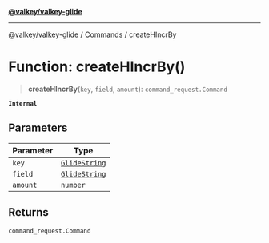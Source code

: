[**@valkey/valkey-glide**](../../README.md)

***

[@valkey/valkey-glide](../../modules.md) / [Commands](../README.md) / createHIncrBy

# Function: createHIncrBy()

> **createHIncrBy**(`key`, `field`, `amount`): `command_request.Command`

**`Internal`**

## Parameters

| Parameter | Type |
| ------ | ------ |
| `key` | [`GlideString`](../../BaseClient/type-aliases/GlideString.md) |
| `field` | [`GlideString`](../../BaseClient/type-aliases/GlideString.md) |
| `amount` | `number` |

## Returns

`command_request.Command`
